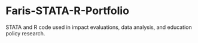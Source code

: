# Faris-STATA-R-Portfolio
STATA and R code used in impact evaluations, data analysis, and education policy research.
